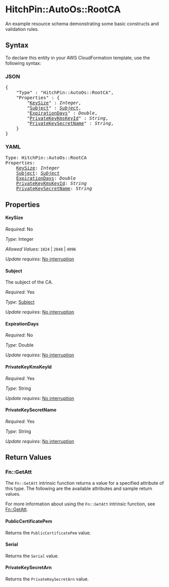 # HitchPin::AutoOs::RootCA

An example resource schema demonstrating some basic constructs and validation rules.

## Syntax

To declare this entity in your AWS CloudFormation template, use the following syntax:

### JSON

<pre>
{
    "Type" : "HitchPin::AutoOs::RootCA",
    "Properties" : {
        "<a href="#keysize" title="KeySize">KeySize</a>" : <i>Integer</i>,
        "<a href="#subject" title="Subject">Subject</a>" : <i><a href="subject.md">Subject</a></i>,
        "<a href="#expirationdays" title="ExpirationDays">ExpirationDays</a>" : <i>Double</i>,
        "<a href="#privatekeykmskeyid" title="PrivateKeyKmsKeyId">PrivateKeyKmsKeyId</a>" : <i>String</i>,
        "<a href="#privatekeysecretname" title="PrivateKeySecretName">PrivateKeySecretName</a>" : <i>String</i>,
    }
}
</pre>

### YAML

<pre>
Type: HitchPin::AutoOs::RootCA
Properties:
    <a href="#keysize" title="KeySize">KeySize</a>: <i>Integer</i>
    <a href="#subject" title="Subject">Subject</a>: <i><a href="subject.md">Subject</a></i>
    <a href="#expirationdays" title="ExpirationDays">ExpirationDays</a>: <i>Double</i>
    <a href="#privatekeykmskeyid" title="PrivateKeyKmsKeyId">PrivateKeyKmsKeyId</a>: <i>String</i>
    <a href="#privatekeysecretname" title="PrivateKeySecretName">PrivateKeySecretName</a>: <i>String</i>
</pre>

## Properties

#### KeySize

_Required_: No

_Type_: Integer

_Allowed Values_: <code>1024</code> | <code>2048</code> | <code>4096</code>

_Update requires_: [No interruption](https://docs.aws.amazon.com/AWSCloudFormation/latest/UserGuide/using-cfn-updating-stacks-update-behaviors.html#update-no-interrupt)

#### Subject

The subject of the CA.

_Required_: Yes

_Type_: <a href="subject.md">Subject</a>

_Update requires_: [No interruption](https://docs.aws.amazon.com/AWSCloudFormation/latest/UserGuide/using-cfn-updating-stacks-update-behaviors.html#update-no-interrupt)

#### ExpirationDays

_Required_: No

_Type_: Double

_Update requires_: [No interruption](https://docs.aws.amazon.com/AWSCloudFormation/latest/UserGuide/using-cfn-updating-stacks-update-behaviors.html#update-no-interrupt)

#### PrivateKeyKmsKeyId

_Required_: Yes

_Type_: String

_Update requires_: [No interruption](https://docs.aws.amazon.com/AWSCloudFormation/latest/UserGuide/using-cfn-updating-stacks-update-behaviors.html#update-no-interrupt)

#### PrivateKeySecretName

_Required_: Yes

_Type_: String

_Update requires_: [No interruption](https://docs.aws.amazon.com/AWSCloudFormation/latest/UserGuide/using-cfn-updating-stacks-update-behaviors.html#update-no-interrupt)

## Return Values

### Fn::GetAtt

The `Fn::GetAtt` intrinsic function returns a value for a specified attribute of this type. The following are the available attributes and sample return values.

For more information about using the `Fn::GetAtt` intrinsic function, see [Fn::GetAtt](https://docs.aws.amazon.com/AWSCloudFormation/latest/UserGuide/intrinsic-function-reference-getatt.html).

#### PublicCertificatePem

Returns the <code>PublicCertificatePem</code> value.

#### Serial

Returns the <code>Serial</code> value.

#### PrivateKeySecretArn

Returns the <code>PrivateKeySecretArn</code> value.


